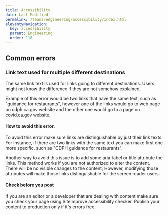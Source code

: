 ```yaml
---
title: Accessibility
date: Last Modified 
permalink: /teams/engineering/accessibility/index.html
eleventyNavigation:
  key: accessibility
  parent: Engineering
  order: 118
---
```



## Common errors

### Link text used for multiple different destinations


The same link text is used for links going to different destinations. Users might not know the difference if they are not somehow explained.


Example of this error would be two links that have the same text, such as "guidance for restaurants", however one of the links would go to web page on cdph.ca.gov website and the other one would go to a page on covid.ca.gov website.

#### How to avoid this error.

To avoid this error make sure links are distinguishable by just their link texts. For instance, if there are two links with the same text you can make first one more specific, such as "CDPH guidance for restaurants".

Another way to avoid this issue is to add some aria-label or title attribute the links. This method works if you are not authorized to alter the content. There will be no visible changes to the content; However, modifying those attributes will make those links distinguishable for the screen reader users. 

#### Check before you post
If you are an editor or a developer that are dealing with content make sure you check your page using SiteImprove accessibility checker. Publish your content to production only if it's errors free.

